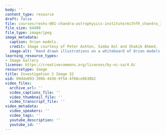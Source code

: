 ```yaml
---
body: ''
content_type: resource
draft: false
file: courses/reshs-001-chandra-astrophysics-institute/mithfh_chandra_inv2_model2.jpg
file_size: 64408
file_type: image/jpeg
image_metadata:
  caption: Orion models.
  credit: Image courtesy of Peter Ashton, Simba Kol and Shakib Ahmed.
  image-alt: 'Hand drawn illustrations on a whiteboard of Orion models. '
learning_resource_types:
- Image Gallery
license: https://creativecommons.org/licenses/by-nc-sa/4.0/
resourcetype: Image
title: Investigation 2 Image 32
uid: 09d4e093-399b-4436-9f54-4f68ce9b38b2
video_files:
  archive_url: ''
  video_captions_file: ''
  video_thumbnail_file: ''
  video_transcript_file: ''
video_metadata:
  video_speakers: ''
  video_tags: ''
  youtube_description: ''
  youtube_id: ''
---
```

